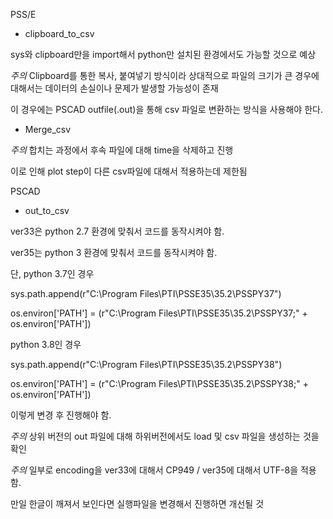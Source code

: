 PSS/E

- clipboard_to_csv

sys와 clipboard만을 import해서 python만 설치된 환경에서도 가능할 것으로 예상

*주의* Clipboard를 통한 복사, 붙여넣기 방식이라 상대적으로 파일의 크기가 큰 경우에 대해서는 데이터의 손실이나 문제가 발생할 가능성이 존재

이 경우에는 PSCAD outfile(.out)을 통해 csv 파일로 변환하는 방식을 사용해야 한다.

- Merge_csv

*주의* 합치는 과정에서 후속 파일에 대해 time을 삭제하고 진행

이로 인해 plot step이 다른 csv파일에 대해서 적용하는데 제한됨

PSCAD

- out_to_csv

ver33은 python 2.7 환경에 맞춰서 코드를 동작시켜야 함.

ver35는 python 3 환경에 맞춰서 코드를 동작시켜야 함.

단, python 3.7인 경우

sys.path.append(r"C:\Program Files\PTI\PSSE35\35.2\PSSPY37")

os.environ['PATH'] = (r"C:\Program Files\PTI\PSSE35\35.2\PSSPY37;" + os.environ['PATH'])

python 3.8인 경우

sys.path.append(r"C:\Program Files\PTI\PSSE35\35.2\PSSPY38")

os.environ['PATH'] = (r"C:\Program Files\PTI\PSSE35\35.2\PSSPY38;" + os.environ['PATH'])

이렇게 변경 후 진행해야 함.

*주의* 상위 버전의 out  파일에 대해 하위버전에서도 load 및 csv 파일을 생성하는 것을 확인

*주의* 일부로 encoding을 ver33에 대해서 CP949 / ver35에 대해서 UTF-8을 적용함. 

만일 한글이 깨져서 보인다면 실행파일을 변경해서 진행하면 개선될 것
